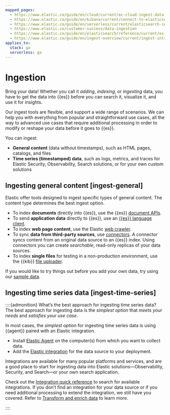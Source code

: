 ```yaml
---
mapped_pages:
  - https://www.elastic.co/guide/en/cloud/current/ec-cloud-ingest-data.html
  - https://www.elastic.co/guide/en/kibana/current/connect-to-elasticsearch.html
  - https://www.elastic.co/guide/en/serverless/current/elasticsearch-ingest-your-data.html
  - https://www.elastic.co/customer-success/data-ingestion
  - https://www.elastic.co/guide/en/elasticsearch/reference/current/es-ingestion-overview.html
  - https://www.elastic.co/guide/en/ingest-overview/current/ingest-intro.html
applies_to:
  stack: ga
  serverless: ga
---
```


# Ingestion

Bring your data! Whether you call it *adding*, *indexing*, or *ingesting* data, you have to get the data into {{es}} before you can search it, visualize it, and use it for insights.

Our ingest tools are flexible, and support a wide range of scenarios. We can help you with everything from popular and straightforward use cases, all the way to advanced use cases that require additional processing in order to modify or reshape your data before it goes to {{es}}.

You can ingest:

* **General content** (data without timestamps), such as HTML pages, catalogs, and files
* **Time series (timestamped) data**, such as logs, metrics, and traces for Elastic Security, Observability, Search solutions, or for your own custom solutions


## Ingesting general content [ingest-general]

Elastic offer tools designed to ingest specific types of general content. The content type determines the best ingest option.

* To index **documents** directly into {{es}}, use the {{es}} [document APIs](https://www.elastic.co/docs/api/doc/elasticsearch/group/endpoint-document).
* To send **application data** directly to {{es}}, use an [{{es}} language client](/reference/elasticsearch-clients/index.md).
* To index **web page content**, use the Elastic [web crawler](https://www.elastic.co/web-crawler).
* To sync **data from third-party sources**, use [connectors](elasticsearch://reference/search-connectors/index.md). A connector syncs content from an original data source to an {{es}} index. Using connectors you can create *searchable*, read-only replicas of your data sources.
* To index **single files** for testing in a non-production environment, use the {{kib}} [file uploader](ingest/upload-data-files.md).

If you would like to try things out before you add your own data, try using our [sample data](ingest/sample-data.md).


## Ingesting time series data [ingest-time-series]

::::{admonition} What’s the best approach for ingesting time series data?
The best approach for ingesting data is the *simplest option* that *meets your needs* and *satisfies your use case*.

In most cases, the *simplest option* for ingesting time series data is using {{agent}} paired with an Elastic integration.

* Install [Elastic Agent](/reference/fleet/index.md) on the computer(s) from which you want to collect data.
* Add the [Elastic integration](https://docs.elastic.co/en/integrations) for the data source to your deployment.

Integrations are available for many popular platforms and services, and are a good place to start for ingesting data into Elastic solutions—​Observability, Security, and Search—​or your own search application.

Check out the [Integration quick reference](https://docs.elastic.co/en/integrations/all_integrations) to search for available integrations. If you don’t find an integration for your data source or if you need additional processing to extend the integration, we still have you covered. Refer to [Transform and enrich data](ingest/transform-enrich.md) to learn more.

::::